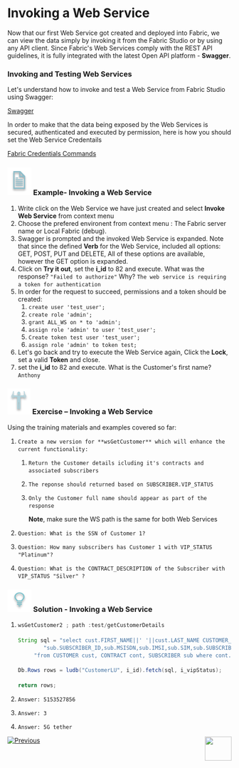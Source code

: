 # Invoking a Web Service

Now that our first Web Service got created and deployed into Fabric,  we can view the data simply by invoking it from the Fabric Studio or by using any API client. Since  Fabric's Web Services comply with the REST API  guidelines, it is fully integrated with the latest Open API platform - **Swagger**.

### Invoking and Testing Web Services

Let's understand how to invoke and test a Web Service from Fabric Studio using Swagger:

[Swagger](/articles/15_web_services/09_swagger.md)

In order to make that the data being exposed by the Web Services is secured, authenticated and executed by permission, here is how you should set the Web Service Credentails	

[Fabric Credentials Commands](/articles/17_fabric_credentials/02_fabric_credentials_commands.md)

### ![](/academy/Training_Level_1/03_fabric_basic_LU/images/example.png) Example- Invoking a Web Service

1. Write click on the Web Service we have just created and select **Invoke Web Service** from context menu
2. Choose  the prefered environent from context menu : The Fabric server name or Local Fabric (debug).
3. Swagger is prompted and the invoked Web Service is expanded. Note that since the defined **Verb** for the Web Service, included all options: GET, POST, PUT and DELETE, All of these options are available, however the GET option is expanded.
4. Click on **Try it out**, set the **i_id** to 82 and execute. What was the response? `"Failed to authorize"` Why? `The web service is requiring a token for authentication` 
5. In order for the request to succeed, permissions and a token should be created:
   1. `create user 'test_user';`
   2. `create role 'admin';`
   3. `grant ALL_WS on * to 'admin';`
   4. `assign role 'admin' to user 'test_user';`
   5. `Create token test user 'test_user';`
   6. `assign role 'admin' to token test;`
6. Let's go back and try to execute the Web Service again, Click the **Lock**, set a valid **Token** and close.
7. set the **i_id** to 82 and execute. What is the Customer's first name? `Anthony`

### ![](/academy/Training_Level_1/03_fabric_basic_LU/images/Exercise.png) Exercise – Invoking a Web Service

Using the training materials and examples covered so far:

1. `Create a new version for **wsGetCustomer** which will enhance the current functionality:`

   1. `Return the Customer details icluding it's contracts and associated subscribers`

   2. `The reponse should returned based on SUBSCRIBER.VIP_STATUS`

   3. `Only the Customer full name should appear as part of the response` 

      **Note**, make sure the WS path is the same for both Web Services

2. `Question: What is the SSN of Customer 1?`

3. `Question: How many subscribers has Customer 1 with VIP_STATUS "Platinum"?`

4. `Question: What is the CONTRACT_DESCRIPTION of the Subscriber with VIP_STATUS "Silver" ?`

### ![](/academy/Training_Level_1/03_fabric_basic_LU/images/Solution.png) Solution - Invoking a Web Service

1. ```java
   wsGetCustomer2 ; path :test/getCustomerDetails 
   
   String sql = "select cust.FIRST_NAME||' '||cust.LAST_NAME CUSTOMER_NAME, cont.CONTRACT_ID,cont.CONTRACT_DESCRIPTION," +
           "sub.SUBSCRIBER_ID,sub.MSISDN,sub.IMSI,sub.SIM,sub.SUBSCRIBER_TYPE,sub.VIP_STATUS " +
   		"from CUSTOMER cust, CONTRACT cont, SUBSCRIBER sub where cont.CONTRACT_ID=sub.SUBSCRIBER_ID and sub.VIP_STATUS=?";
   
   Db.Rows rows = ludb("CustomerLU", i_id).fetch(sql, i_vipStatus);
   
   return rows;
   ```

   

2. `Answer: 5153527856`

3. `Answer: 3`

4. `Answer: 5G tether`





 [![Previous](/articles/images/Previous.png)](/academy/Training_Level_1/06_web_services/02_create_and_deploy_a_web_service.md)[<img align="right" width="60" height="54" src="/articles/images/Next.png">](/academy/Training_Level_1/06_web_services/04_response_codes_and_verbs.md)

